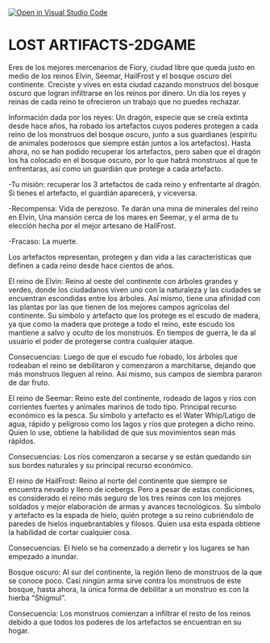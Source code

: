 [![Open in Visual Studio Code](https://classroom.github.com/assets/open-in-vscode-718a45dd9cf7e7f842a935f5ebbe5719a5e09af4491e668f4dbf3b35d5cca122.svg)](https://classroom.github.com/online_ide?assignment_repo_id=10925703&assignment_repo_type=AssignmentRepo)
# LOST ARTIFACTS-2DGAME


Eres de los mejores mercenarios de Fiory, ciudad libre que queda justo en medio de los reinos Elvin, Seemar, HailFrost y el bosque oscuro del continente. Creciste y vives en esta ciudad cazando monstruos del bosque oscuro que logran infiltrarse en los reinos por dinero. Un día los reyes y reinas de cada reino te ofrecieron un trabajo que no puedes rechazar.


Información dada por los reyes: Un dragón, especie que se creía extinta desde hace años, ha robado los artefactos cuyos poderes protegen a cada reino de los monstruos del bosque oscuro, junto a sus guardianes (espíritu de animales poderosos que siempre están juntos  a los artefactos). Hasta ahora, no se han podido recuperar los artefactos, pero saben que el dragón los ha colocado en el bosque oscuro, por lo que habrá monstruos al que te enfrentaras, así como un guardián que protege a cada artefacto.

-Tu misión: recuperar los 3 artefactos  de cada reino y enfrentarte al dragón. Si tienes el artefacto, el guardián aparecerá, y viceversa.

-Recompensa: Vida de perezoso. Te darán una mina de minerales del reino en Elvin, Una mansión cerca de los mares en Seemar, y el arma de tu elección hecha por el mejor artesano de HailFrost.

-Fracaso: La muerte.


Los artefactos representan, protegen y dan vida a las características que definen a cada reino desde hace cientos de años.


El reino de Elvin: Reino al oeste  del continente con árboles grandes y verdes, donde los ciudadanos viven uno con la naturaleza y las ciudades se encuentran escondidas entre los árboles. Así mismo, tiene una afinidad con las plantas por las que tienen de los mejores campos agrícolas del continente.
Su símbolo y artefacto que los protege es el escudo de madera, ya que como la madera que protege a todo el reino, este escudo los mantiene a salvo y oculto de los monstruos. En tiempos de guerra, le da al usuario el poder de protegerse contra cualquier ataque.

Consecuencias: Luego de que el escudo fue robado, los árboles que rodeaban el reino se debilitaron y comenzaron a marchitarse, dejando que más monstruos lleguen al reino. Así mismo, sus campos de siembra pararon de dar fruto.


El reino de Seemar: Reino este del continente, rodeado de lagos y ríos con corrientes fuertes y animales marinos de todo tipo. Principal recurso económico es la pesca.
Su símbolo y artefacto es el Water Whip/Latigo de agua, rápido y peligroso como los lagos y ríos que protegen a dicho reino. Quien lo use, obtiene la habilidad de que sus movimientos sean más rápidos.

Consecuencias: Los ríos comenzaron a secarse y se están quedando sin sus bordes naturales y su principal recurso económico.
 
 
 
El reino de HailFrost: Reino al norte del continente que siempre se encuentra nevado y lleno de icebergs. Pero a pesar de estas condiciones, es considerado el reino más seguro de los tres reinos con los mejores soldados y mejor elaboración de armas y avances tecnológicos.
Su símbolo y artefacto es la espada de hielo, quién protege a su reino cubriéndolo de paredes de hielos inquebrantables y filosos. Quien usa esta espada obtiene la habilidad de cortar cualquier cosa.

Consecuencias: El hielo se ha comenzado a derretir y los lugares se han empezado a inundar.


Bosque oscuro: Al sur del continente, la región lleno de monstruos de la que se conoce poco. Casi ningún arma sirve contra los monstruos de este bosque, hasta ahora, la única forma de debilitar a un monstruo es con la hierba “Shigmul”.

Consecuencia: Los monstruos comienzan a infiltrar el resto de los reinos debido a que todos los poderes de los artefactos se encuentran en su hogar.
